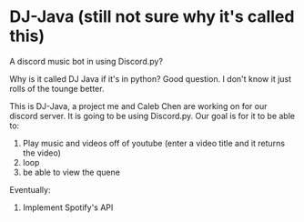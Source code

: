 # DJ-Java (still not sure why it's called this)
A discord music bot in using Discord.py?

Why is it called DJ Java if it's in python? Good question. I don't know it just rolls of the tounge better.

This is DJ-Java, a project me and Caleb Chen are working on for our discord server. It is going to be using Discord.py. Our goal is for it to be able to:

1. Play music and videos off of youtube (enter a video title and it returns the video)
2. loop
3. be able to view the quene

Eventually:
1. Implement Spotify's API
